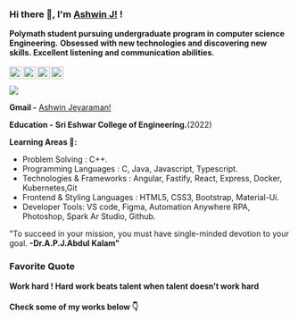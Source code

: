 ### Hi there 👋, I'm [Ashwin J!](https://cranky-mccarthy-d74bfb.netlify.app/) !

<strong> Polymath student pursuing undergraduate program in computer science Engineering.</strong>
<strong>Obsessed with new technologies and discovering new skills. </strong> 
<strong> Excellent listening and communication abilities.</strong>
<br/>
<br/>
<a href="https://www.linkedin.com/in/ashwin-jeyaraman-820b47171/">
  <img align="left" alt="Ashwin's Linkedin" width="22px" src="https://cdn.jsdelivr.net/npm/simple-icons@v3/icons/linkedin.svg" />
</a>
<a href="https://www.instagram.com/ashwin._.j/">
  <img align="left" alt="Ashwin's Instagram" width="22px" src="https://cdn.jsdelivr.net/npm/simple-icons@v3/icons/instagram.svg" />
</a>
<a href="https://leetcode.com/AshwinJeyaraman/">
  <img align="left" alt="Ashwin's LeetCode" width="22px" src="https://cdn.jsdelivr.net/npm/simple-icons@v3/icons/leetcode.svg" />
</a>
<a href="https://www.hackerrank.com/AshwinJeyaraman?hr_r=1">
  <img align="left" alt="Ashwin's Hackerrank" width="22px" src="https://cdn.jsdelivr.net/npm/simple-icons@v3/icons/hackerrank.svg" />
</a>
<br/>
<br />
![](https://komarev.com/ghpvc/?username=Ashwwin20102000&color=ff69b4)


**Gmail -** [Ashwin Jeyaraman!](mailto:jkashwin2@gmail.com)

**Education -** <strong>Sri Eshwar College of Engineering.</strong>(2022)

**Learning Areas 🎯:**
<ul>
<li>Problem Solving : C++. </li>
<li>Programming Languages : C, Java, Javascript, Typescript.</li>
<li>Technologies & Frameworks : Angular, Fastify, React, Express, Docker, Kubernetes,Git
  <li>Frontend & Styling Languages : HTML5, CSS3, Bootstrap, Material-Ui.</li>
  <li>Developer Tools: VS code, Figma, Automation Anywhere RPA, Photoshop, Spark Ar Studio, Github. </li>
</ul>

"To succeed in your mission, you must have single-minded devotion to your goal. <strong>-Dr.A.P.J.Abdul Kalam" </strong>
### Favorite Quote
<strong>Work hard ! Hard work beats talent when talent doesn’t work hard </strong>
<h4>Check some of my works below 👇</h4>
